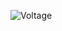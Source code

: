 ![Voltage](https://github.com/4yub1k/3-phase-voltmeter/assets/45902447/f8702e96-377b-4c7d-8efe-f15bb9bebdbd)

